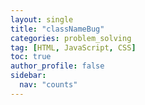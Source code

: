 ```yaml
---
layout: single
title: "classNameBug"
categories: problem_solving
tag: [HTML, JavaScript, CSS]
toc: true
author_profile: false
sidebar:
  nav: "counts"
---
```


